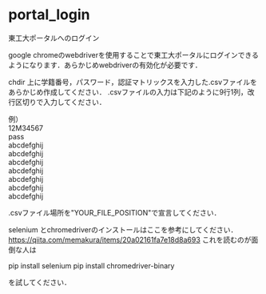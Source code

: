 # portal_login
東工大ポータルへのログイン



google chromeのwebdriverを使用することで東工大ポータルにログインできるようになります．あらかじめwebdriverの有効化が必要です．

chdir 上に学籍番号，パスワード，認証マトリックスを入力した.csvファイルをあらかじめ作成してください．
.csvファイルの入力は下記のように9行1列，改行区切りで入力してください．


例）  
12M34567  
pass  
abcdefghij  
abcdefghij  
abcdefghij  
abcdefghij  
abcdefghij  
abcdefghij  
abcdefghij


.csvファイル場所を"YOUR_FILE_POSITION"で宣言してください．


selenium とchromedriverのインストールはここを参考にしてください．
https://qiita.com/memakura/items/20a02161fa7e18d8a693
これを読むのが面倒な人は

pip install selenium
pip install chromedriver-binary

を試してください．



